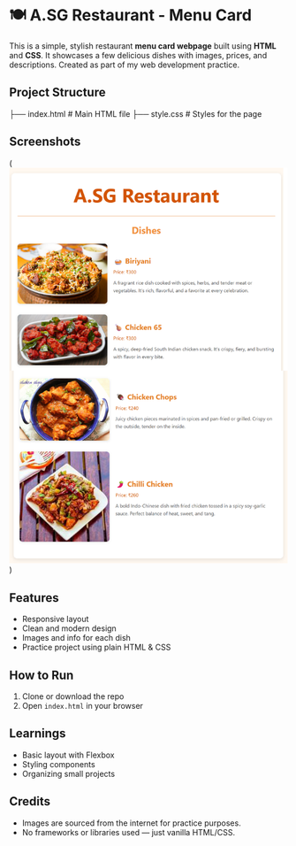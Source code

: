 # 🍽️ A.SG Restaurant - Menu Card

This is a simple, stylish restaurant **menu card webpage** built using **HTML** and **CSS**. It showcases a few delicious dishes with images, prices, and descriptions. Created as part of my web development practice.

##  Project Structure

├── index.html # Main HTML file
├── style.css # Styles for the page

##  Screenshots
(![Menu Screenshot](./screenshot.png))

##  Features

- Responsive layout
- Clean and modern design
- Images and info for each dish
- Practice project using plain HTML & CSS

##  How to Run

1. Clone or download the repo
2. Open `index.html` in your browser

## Learnings

- Basic layout with Flexbox
- Styling components
- Organizing small projects

##  Credits

- Images are sourced from the internet for practice purposes.
- No frameworks or libraries used — just vanilla HTML/CSS.
